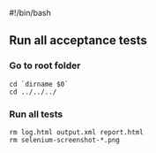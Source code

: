 #!/bin/bash

## Run all acceptance tests

### Go to root folder
    cd `dirname $0`
    cd ../../../

### Run all tests
    rm log.html output.xml report.html
    rm selenium-screenshot-*.png